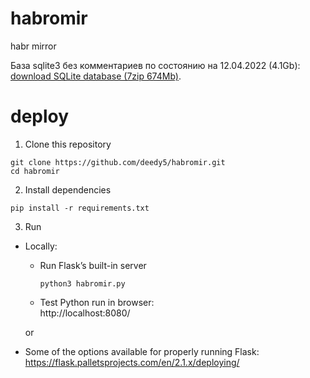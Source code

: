 # habromir
habr mirror

База sqlite3 без комментариев по состоянию на 12.04.2022 (4.1Gb): [download SQLite database (7zip 674Mb)](https://ufile.io/ukou8nl2).

# deploy

1. Clone this repository
```
git clone https://github.com/deedy5/habromir.git
cd habromir
```
2. Install dependencies
```
pip install -r requirements.txt
```
3. Run
* Locally: 
  - Run Flask’s built-in server
    ```
    python3 habromir.py
    ```
  - Test Python run in browser:</br>
  http://localhost:8080/
  
  or
* Some of the options available for properly running Flask:</br>
  https://flask.palletsprojects.com/en/2.1.x/deploying/
